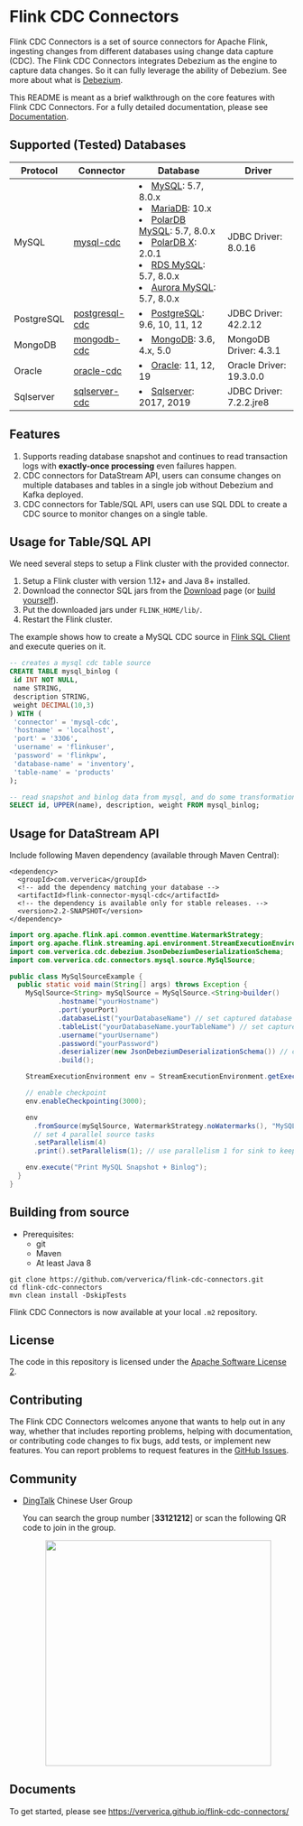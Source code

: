 # Flink CDC Connectors

Flink CDC Connectors is a set of source connectors for Apache Flink, ingesting changes from different databases using change data capture (CDC).
The Flink CDC Connectors integrates Debezium as the engine to capture data changes. So it can fully leverage the ability of Debezium. See more about what is [Debezium](https://github.com/debezium/debezium).

This README is meant as a brief walkthrough on the core features with Flink CDC Connectors. For a fully detailed documentation, please see [Documentation](https://ververica.github.io/flink-cdc-connectors/master/).

## Supported (Tested) Databases

| Protocol   | Connector                                                                                                      | Database                                                                                                                                                                                                                                                                                                                                                                           | Driver                  |
|------------|----------------------------------------------------------------------------------------------------------------|------------------------------------------------------------------------------------------------------------------------------------------------------------------------------------------------------------------------------------------------------------------------------------------------------------------------------------------------------------------------------------|-------------------------|
| MySQL      | [mysql-cdc](https://ververica.github.io/flink-cdc-connectors/master/content/connectors/mysql-cdc.html)         | <li> [MySQL](https://dev.mysql.com/doc): 5.7, 8.0.x <li> [MariaDB](https://mariadb.org): 10.x <li> [PolarDB MySQL](https://www.aliyun.com/product/polardb): 5.7, 8.0.x <li> [PolarDB X](https://github.com/ApsaraDB/galaxysql): 2.0.1 <li> [RDS MySQL](https://www.aliyun.com/product/rds/mysql): 5.7, 8.0.x <li> [Aurora MySQL](https://aws.amazon.com/cn/rds/aurora): 5.7, 8.0.x | JDBC Driver: 8.0.16     |
| PostgreSQL | [postgresql-cdc](https://ververica.github.io/flink-cdc-connectors/master/content/connectors/postgres-cdc.html) | <li> [PostgreSQL](https://www.postgresql.org): 9.6, 10, 11, 12                                                                                                                                                                                                                                                                                                                     | JDBC Driver: 42.2.12    |
| MongoDB    | [mongodb-cdc](https://ververica.github.io/flink-cdc-connectors/master/content/connectors/mongodb-cdc.html)     | <li> [MongoDB](https://www.mongodb.com): 3.6, 4.x, 5.0                                                                                                                                                                                                                                                                                                                             | MongoDB Driver: 4.3.1   |
| Oracle     | [oracle-cdc](https://ververica.github.io/flink-cdc-connectors/master/content/connectors/oracle-cdc.html)       | <li> [Oracle](https://www.oracle.com/index.html): 11, 12, 19                                                                                                                                                                                                                                                                                                                       | Oracle Driver: 19.3.0.0 |
| Sqlserver  | [sqlserver-cdc](https://ververica.github.io/flink-cdc-connectors/master/content/connectors/sqlserver-cdc.html) | <li> [Sqlserver](https://www.microsoft.com/sql-server): 2017, 2019                                                                                                                                                                                                                                                                                                                 | JDBC Driver: 7.2.2.jre8 |

## Features

1. Supports reading database snapshot and continues to read transaction logs with **exactly-once processing** even failures happen.
2. CDC connectors for DataStream API, users can consume changes on multiple databases and tables in a single job without Debezium and Kafka deployed.
3. CDC connectors for Table/SQL API, users can use SQL DDL to create a CDC source to monitor changes on a single table.

## Usage for Table/SQL API

We need several steps to setup a Flink cluster with the provided connector.

1. Setup a Flink cluster with version 1.12+ and Java 8+ installed.
2. Download the connector SQL jars from the [Download](https://github.com/ververica/flink-cdc-connectors/releases) page (or [build yourself](#building-from-source)).
3. Put the downloaded jars under `FLINK_HOME/lib/`.
4. Restart the Flink cluster.

The example shows how to create a MySQL CDC source in [Flink SQL Client](https://ci.apache.org/projects/flink/flink-docs-release-1.13/dev/table/sqlClient.html) and execute queries on it.

```sql
-- creates a mysql cdc table source
CREATE TABLE mysql_binlog (
 id INT NOT NULL,
 name STRING,
 description STRING,
 weight DECIMAL(10,3)
) WITH (
 'connector' = 'mysql-cdc',
 'hostname' = 'localhost',
 'port' = '3306',
 'username' = 'flinkuser',
 'password' = 'flinkpw',
 'database-name' = 'inventory',
 'table-name' = 'products'
);

-- read snapshot and binlog data from mysql, and do some transformation, and show on the client
SELECT id, UPPER(name), description, weight FROM mysql_binlog;
```

## Usage for DataStream API

Include following Maven dependency (available through Maven Central):

```
<dependency>
  <groupId>com.ververica</groupId>
  <!-- add the dependency matching your database -->
  <artifactId>flink-connector-mysql-cdc</artifactId>
  <!-- the dependency is available only for stable releases. -->
  <version>2.2-SNAPSHOT</version>
</dependency>
```

```java
import org.apache.flink.api.common.eventtime.WatermarkStrategy;
import org.apache.flink.streaming.api.environment.StreamExecutionEnvironment;
import com.ververica.cdc.debezium.JsonDebeziumDeserializationSchema;
import com.ververica.cdc.connectors.mysql.source.MySqlSource;

public class MySqlSourceExample {
  public static void main(String[] args) throws Exception {
    MySqlSource<String> mySqlSource = MySqlSource.<String>builder()
            .hostname("yourHostname")
            .port(yourPort)
            .databaseList("yourDatabaseName") // set captured database
            .tableList("yourDatabaseName.yourTableName") // set captured table
            .username("yourUsername")
            .password("yourPassword")
            .deserializer(new JsonDebeziumDeserializationSchema()) // converts SourceRecord to JSON String
            .build();

    StreamExecutionEnvironment env = StreamExecutionEnvironment.getExecutionEnvironment();

    // enable checkpoint
    env.enableCheckpointing(3000);

    env
      .fromSource(mySqlSource, WatermarkStrategy.noWatermarks(), "MySQL Source")
      // set 4 parallel source tasks
      .setParallelism(4)
      .print().setParallelism(1); // use parallelism 1 for sink to keep message ordering

    env.execute("Print MySQL Snapshot + Binlog");
  }
}
```

## Building from source

- Prerequisites:
    - git
    - Maven
    - At least Java 8

```
git clone https://github.com/ververica/flink-cdc-connectors.git
cd flink-cdc-connectors
mvn clean install -DskipTests
```

Flink CDC Connectors is now available at your local `.m2` repository.

## License

The code in this repository is licensed under the [Apache Software License 2](https://github.com/ververica/flink-cdc-connectors/blob/master/LICENSE).

## Contributing

The Flink CDC Connectors welcomes anyone that wants to help out in any way, whether that includes reporting problems, helping with documentation, or contributing code changes to fix bugs, add tests, or implement new features. You can report problems to request features in the [GitHub Issues](https://github.com/ververica/flink-cdc-connectors/issues).

## Community

* [DingTalk](https://www.dingtalk.com/) Chinese User Group

  You can search the group number [**33121212**] or scan the following QR code to join in the group.
  
  <div align=center>
     <img src="https://user-images.githubusercontent.com/9601882/158350201-a1de35e6-0399-4a91-b5b0-e2fd5d33e33c.png" width=400 />
   </div>

## Documents
To get started, please see https://ververica.github.io/flink-cdc-connectors/
